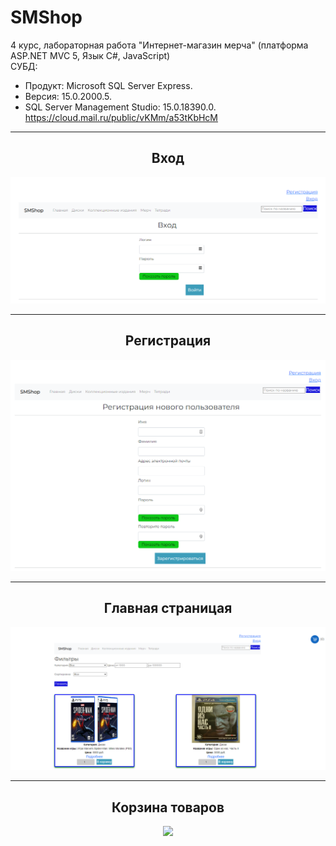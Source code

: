 # SMShop
4 курс, лабораторная работа "Интернет-магазин мерча" (платформа ASP.NET MVC 5, Язык С#, JavaScript)  
СУБД:  
- Продукт: Microsoft SQL Server Express. 
- Версия: 15.0.2000.5. 
- SQL Server Management Studio: 15.0.18390.0.  
https://cloud.mail.ru/public/vKMm/a53tKbHcM
<hr/>
<h2 align="center">Вход</h2>
<p align="center">
  <a href="https://raw.githubusercontent.com/kontr24/SMShop/d3fe14fcc688ec02ab88f8a801907dc22a8905ff/ScreenshotsApplication/Entrance.png"><img src="https://github.com/kontr24/SMShop/blob/d3fe14fcc688ec02ab88f8a801907dc22a8905ff/ScreenshotsApplication/Entrance.png"></img></a>
</p>
<hr/>
<h2 align="center">Регистрация</h2>
<p align="center">
  <a hrefhttps://raw.githubusercontent.com/kontr24/SMShop/a1b9fef6c3f2b368d1d764c1e1bd696461964c27/ScreenshotsApplication/RegistrationPage.png"><img src="https://github.com/kontr24/SMShop/blob/a1b9fef6c3f2b368d1d764c1e1bd696461964c27/ScreenshotsApplication/RegistrationPage.png"></img></a>
</p>
<hr/>
<h2 align="center">Главная страницая</h2>
<p align="center">
  <a href="https://raw.githubusercontent.com/kontr24/SMShop/a3a407f453e7b33c070b238f3b65d04521df5a4f/ScreenshotsApplication/HomePage.png"><img src="https://github.com/kontr24/SMShop/blob/a3a407f453e7b33c070b238f3b65d04521df5a4f/ScreenshotsApplication/HomePage.png"></img></a>
</p>
<hr/>
<h2 align="center">Корзина товаров</h2>
<p align="center">
  <a href="https://raw.githubusercontent.com/kontr24/SMShop/04bddb3f5d2085b078931f497dd23adc6e5b88a7/ScreenshotsApplication/ShoppingСart.png"><img src="https://github.com/kontr24/SMShop/blob/04bddb3f5d2085b078931f497dd23adc6e5b88a7/ScreenshotsApplication/Shopping%D0%A1art.png"></img></a>
</p>
